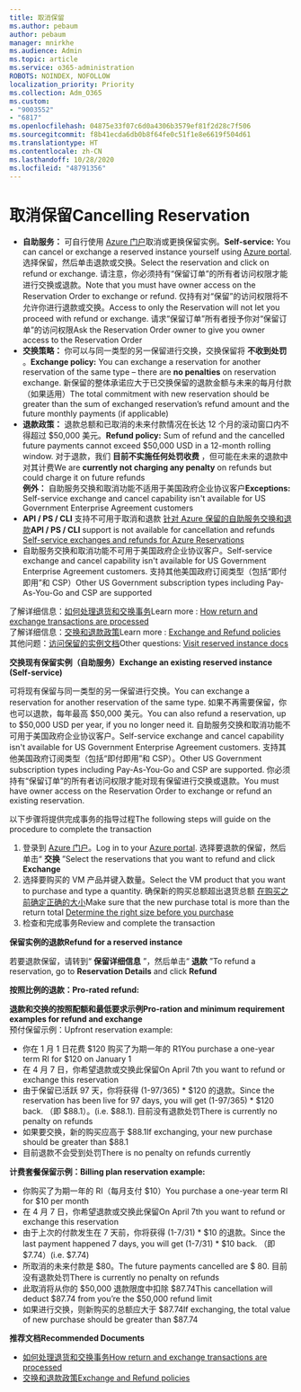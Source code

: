 ```yaml
---
title: 取消保留
ms.author: pebaum
author: pebaum
manager: mnirkhe
ms.audience: Admin
ms.topic: article
ms.service: o365-administration
ROBOTS: NOINDEX, NOFOLLOW
localization_priority: Priority
ms.collection: Adm_O365
ms.custom:
- "9003552"
- "6817"
ms.openlocfilehash: 04875e33f07c6d0a4306b3579ef81f2d28c7f506
ms.sourcegitcommit: f8b41ecda6db0b8f64fe0c51f1e8e6619f504d61
ms.translationtype: HT
ms.contentlocale: zh-CN
ms.lasthandoff: 10/28/2020
ms.locfileid: "48791356"
---
```

# <a name="cancelling-reservation"></a><span data-ttu-id="78b76-102">取消保留</span><span class="sxs-lookup"><span data-stu-id="78b76-102">Cancelling Reservation</span></span>

- <span data-ttu-id="78b76-103">**自助服务：** 可自行使用 [Azure 门户](https://portal.azure.com/#blade/Microsoft_Azure_Reservations/ReservationsBrowseBlade)取消或更换保留实例。</span><span class="sxs-lookup"><span data-stu-id="78b76-103">**Self-service:** You can cancel or exchange a reserved instance yourself using [Azure portal](https://portal.azure.com/#blade/Microsoft_Azure_Reservations/ReservationsBrowseBlade).</span></span> <span data-ttu-id="78b76-104">选择保留，然后单击退款或交换。</span><span class="sxs-lookup"><span data-stu-id="78b76-104">Select the reservation and click on refund or exchange.</span></span> <span data-ttu-id="78b76-105">请注意，你必须持有“保留订单”的所有者访问权限才能进行交换或退款。</span><span class="sxs-lookup"><span data-stu-id="78b76-105">Note that you must have owner access on the Reservation Order to exchange or refund.</span></span> <span data-ttu-id="78b76-106">仅持有对“保留”的访问权限将不允许你进行退款或交换。</span><span class="sxs-lookup"><span data-stu-id="78b76-106">Access to only the Reservation will not let you proceed with refund or exchange.</span></span> <span data-ttu-id="78b76-107">请求“保留订单”所有者授予你对“保留订单”的访问权限</span><span class="sxs-lookup"><span data-stu-id="78b76-107">Ask the Reservation Order owner to give you owner access to the Reservation Order</span></span>
- <span data-ttu-id="78b76-108">**交换策略：** 你可以与同一类型的另一保留进行交换，交换保留将 **不收到处罚** 。</span><span class="sxs-lookup"><span data-stu-id="78b76-108">**Exchange policy:** You can exchange a reservation for another reservation of the same type – there are **no penalties** on reservation exchange.</span></span> <span data-ttu-id="78b76-109">新保留的整体承诺应大于已交换保留的退款金额与未来的每月付款（如果适用）</span><span class="sxs-lookup"><span data-stu-id="78b76-109">The total commitment with new reservation should be greater than the sum of exchanged reservation’s refund amount and the future monthly payments (if applicable)</span></span>
- <span data-ttu-id="78b76-110">**退款政策：** 退款总额和已取消的未来付款情况在长达 12 个月的滚动窗口内不得超过 $50,000 美元。</span><span class="sxs-lookup"><span data-stu-id="78b76-110">**Refund policy:** Sum of refund and the cancelled future payments cannot exceed $50,000 USD in a 12-month rolling window.</span></span> <span data-ttu-id="78b76-111">对于退款，我们 **目前不实施任何处罚收费** ，但可能在未来的退款中对其计费</span><span class="sxs-lookup"><span data-stu-id="78b76-111">We are **currently not charging any penalty** on refunds but could charge it on future refunds</span></span>  
    <span data-ttu-id="78b76-112">**例外：** 自助服务交换和取消功能不适用于美国政府企业协议客户</span><span class="sxs-lookup"><span data-stu-id="78b76-112">**Exceptions:** Self-service exchange and cancel capability isn't available for US Government Enterprise Agreement customers</span></span>
- <span data-ttu-id="78b76-113">**API / PS / CLI** 支持不可用于取消和退款 [针对 Azure 保留的自助服务交换和退款](https://docs.microsoft.com/azure/cost-management-billing/reservations/exchange-and-refund-azure-reservations?WT.mc_id=Portal-Microsoft_Azure_Support)</span><span class="sxs-lookup"><span data-stu-id="78b76-113">**API / PS / CLI** support is not available for cancellation and refunds [Self-service exchanges and refunds for Azure Reservations](https://docs.microsoft.com/azure/cost-management-billing/reservations/exchange-and-refund-azure-reservations?WT.mc_id=Portal-Microsoft_Azure_Support)</span></span>
- <span data-ttu-id="78b76-114">自助服务交换和取消功能不可用于美国政府企业协议客户。</span><span class="sxs-lookup"><span data-stu-id="78b76-114">Self-service exchange and cancel capability isn't available for US Government Enterprise Agreement customers.</span></span> <span data-ttu-id="78b76-115">支持其他美国政府订阅类型（包括“即付即用”和 CSP）</span><span class="sxs-lookup"><span data-stu-id="78b76-115">Other US Government subscription types including Pay-As-You-Go and CSP are supported</span></span>

<span data-ttu-id="78b76-116">了解详细信息：[如何处理退货和交换事务](https://docs.microsoft.com/azure/billing/billing-azure-reservations-self-service-exchange-and-refund?WT.mc_id=Portal-Microsoft_Azure_Support#how-return-and-exchange-transactions-are-processed)</span><span class="sxs-lookup"><span data-stu-id="78b76-116">Learn more : [How return and exchange transactions are processed](https://docs.microsoft.com/azure/billing/billing-azure-reservations-self-service-exchange-and-refund?WT.mc_id=Portal-Microsoft_Azure_Support#how-return-and-exchange-transactions-are-processed)</span></span>  
<span data-ttu-id="78b76-117">了解详细信息：[交换和退款政策](https://docs.microsoft.com/azure/billing/billing-azure-reservations-self-service-exchange-and-refund?WT.mc_id=Portal-Microsoft_Azure_Support#exchange-policies)</span><span class="sxs-lookup"><span data-stu-id="78b76-117">Learn more : [Exchange and Refund policies](https://docs.microsoft.com/azure/billing/billing-azure-reservations-self-service-exchange-and-refund?WT.mc_id=Portal-Microsoft_Azure_Support#exchange-policies)</span></span>  
<span data-ttu-id="78b76-118">其他问题：[访问保留的实例文档](https://docs.microsoft.com/azure/billing/billing-save-compute-costs-reservations?WT.mc_id=Portal-Microsoft_Azure_Support)</span><span class="sxs-lookup"><span data-stu-id="78b76-118">Other questions: [Visit reserved instance docs](https://docs.microsoft.com/azure/billing/billing-save-compute-costs-reservations?WT.mc_id=Portal-Microsoft_Azure_Support)</span></span>

<span data-ttu-id="78b76-119">**交换现有保留实例（自助服务）**</span><span class="sxs-lookup"><span data-stu-id="78b76-119">**Exchange an existing reserved instance (Self-service)**</span></span>

<span data-ttu-id="78b76-120">可将现有保留与同一类型的另一保留进行交换。</span><span class="sxs-lookup"><span data-stu-id="78b76-120">You can exchange a reservation for another reservation of the same type.</span></span> <span data-ttu-id="78b76-121">如果不再需要保留，你也可以退款，每年最高 $50,000 美元。</span><span class="sxs-lookup"><span data-stu-id="78b76-121">You can also refund a reservation, up to $50,000 USD per year, if you no longer need it.</span></span> <span data-ttu-id="78b76-122">自助服务交换和取消功能不可用于美国政府企业协议客户。</span><span class="sxs-lookup"><span data-stu-id="78b76-122">Self-service exchange and cancel capability isn't available for US Government Enterprise Agreement customers.</span></span> <span data-ttu-id="78b76-123">支持其他美国政府订阅类型（包括“即付即用”和 CSP）。</span><span class="sxs-lookup"><span data-stu-id="78b76-123">Other US Government subscription types including Pay-As-You-Go and CSP are supported.</span></span> <span data-ttu-id="78b76-124">你必须持有“保留订单”的所有者访问权限才能对现有保留进行交换或退款。</span><span class="sxs-lookup"><span data-stu-id="78b76-124">You must have owner access on the Reservation Order to exchange or refund an existing reservation.</span></span>

<span data-ttu-id="78b76-125">以下步骤将提供完成事务的指导过程</span><span class="sxs-lookup"><span data-stu-id="78b76-125">The following steps will guide on the procedure to complete the transaction</span></span>

1. <span data-ttu-id="78b76-126">登录到 [Azure 门户](https://portal.azure.com/#blade/Microsoft_Azure_Reservations/ReservationsBrowseBlade)。</span><span class="sxs-lookup"><span data-stu-id="78b76-126">Log in to your [Azure portal](https://portal.azure.com/#blade/Microsoft_Azure_Reservations/ReservationsBrowseBlade).</span></span> <span data-ttu-id="78b76-127">选择要退款的保留，然后单击“ **交换** ”</span><span class="sxs-lookup"><span data-stu-id="78b76-127">Select the reservations that you want to refund and click **Exchange**</span></span>
2. <span data-ttu-id="78b76-128">选择要购买的 VM 产品并键入数量。</span><span class="sxs-lookup"><span data-stu-id="78b76-128">Select the VM product that you want to purchase and type a quantity.</span></span> <span data-ttu-id="78b76-129">确保新的购买总额超出退货总额 [在购买之前确定正确的大小](https://docs.microsoft.com/azure/virtual-machines/windows/prepay-reserved-vm-instances?WT.mc_id=Portal-Microsoft_Azure_Support#determine-the-right-vm-size-before-you-buy)</span><span class="sxs-lookup"><span data-stu-id="78b76-129">Make sure that the new purchase total is more than the return total [Determine the right size before you purchase](https://docs.microsoft.com/azure/virtual-machines/windows/prepay-reserved-vm-instances?WT.mc_id=Portal-Microsoft_Azure_Support#determine-the-right-vm-size-before-you-buy)</span></span>
3. <span data-ttu-id="78b76-130">检查和完成事务</span><span class="sxs-lookup"><span data-stu-id="78b76-130">Review and complete the transaction</span></span>

<span data-ttu-id="78b76-131">**保留实例的退款**</span><span class="sxs-lookup"><span data-stu-id="78b76-131">**Refund for a reserved instance**</span></span>

<span data-ttu-id="78b76-132">若要退款保留，请转到“ **保留详细信息** ”，然后单击“ **退款** ”</span><span class="sxs-lookup"><span data-stu-id="78b76-132">To refund a reservation, go to **Reservation Details** and click **Refund**</span></span>

<span data-ttu-id="78b76-133">**按照比例的退款：**</span><span class="sxs-lookup"><span data-stu-id="78b76-133">**Pro-rated refund:**</span></span>

<span data-ttu-id="78b76-134">**退款和交换的按照配额和最低要求示例**</span><span class="sxs-lookup"><span data-stu-id="78b76-134">**Pro-ration and minimum requirement examples for refund and exchange**</span></span>  
<span data-ttu-id="78b76-135">预付保留示例：</span><span class="sxs-lookup"><span data-stu-id="78b76-135">Upfront reservation example:</span></span>

- <span data-ttu-id="78b76-136">你在 1 月 1 日花费 $120 购买了为期一年的 R1</span><span class="sxs-lookup"><span data-stu-id="78b76-136">You purchase a one-year term RI for $120 on January 1</span></span>
- <span data-ttu-id="78b76-137">在 4 月 7 日，你希望退款或交换此保留</span><span class="sxs-lookup"><span data-stu-id="78b76-137">On April 7th you want to refund or exchange this reservation</span></span>
- <span data-ttu-id="78b76-138">由于保留已活跃 97 天，你将获得 (1-97/365) \* $120 的退款。</span><span class="sxs-lookup"><span data-stu-id="78b76-138">Since the reservation has been live for 97 days, you will get (1-97/365) \* $120 back.</span></span> <span data-ttu-id="78b76-139">（即 $88.1）。</span><span class="sxs-lookup"><span data-stu-id="78b76-139">(i.e. $88.1).</span></span> <span data-ttu-id="78b76-140">目前没有退款处罚</span><span class="sxs-lookup"><span data-stu-id="78b76-140">There is currently no penalty on refunds</span></span>
- <span data-ttu-id="78b76-141">如果要交换，新的购买应高于 $88.1</span><span class="sxs-lookup"><span data-stu-id="78b76-141">If exchanging, your new purchase should be greater than $88.1</span></span>
- <span data-ttu-id="78b76-142">目前退款不会受到处罚</span><span class="sxs-lookup"><span data-stu-id="78b76-142">There is no penalty on refunds currently</span></span>

<span data-ttu-id="78b76-143">**计费套餐保留示例：**</span><span class="sxs-lookup"><span data-stu-id="78b76-143">**Billing plan reservation example:**</span></span>

- <span data-ttu-id="78b76-144">你购买了为期一年的 RI（每月支付 $10）</span><span class="sxs-lookup"><span data-stu-id="78b76-144">You purchase a one-year term RI for $10 per month</span></span>
- <span data-ttu-id="78b76-145">在 4 月 7 日，你希望退款或交换此保留</span><span class="sxs-lookup"><span data-stu-id="78b76-145">On April 7th you want to refund or exchange this reservation</span></span>
- <span data-ttu-id="78b76-146">由于上次的付款发生在 7 天前，你将获得 (1-7/31) \* $10 的退款。</span><span class="sxs-lookup"><span data-stu-id="78b76-146">Since the last payment happened 7 days, you will get (1-7/31) \* $10 back.</span></span> <span data-ttu-id="78b76-147">（即 $7.74）</span><span class="sxs-lookup"><span data-stu-id="78b76-147">(i.e. $7.74)</span></span>
- <span data-ttu-id="78b76-148">所取消的未来付款是 $80。</span><span class="sxs-lookup"><span data-stu-id="78b76-148">The future payments cancelled are $ 80.</span></span> <span data-ttu-id="78b76-149">目前没有退款处罚</span><span class="sxs-lookup"><span data-stu-id="78b76-149">There is currently no penalty on refunds</span></span>
- <span data-ttu-id="78b76-150">此取消将从你的 $50,000 退款限度中扣除 $87.74</span><span class="sxs-lookup"><span data-stu-id="78b76-150">This cancellation will deduct $87.74 from you’re the $50,000 refund limit</span></span>
- <span data-ttu-id="78b76-151">如果进行交换，则新购买的总额应大于 $87.74</span><span class="sxs-lookup"><span data-stu-id="78b76-151">If exchanging, the total value of new purchase should be greater than $87.74</span></span>

<span data-ttu-id="78b76-152">**推荐文档**</span><span class="sxs-lookup"><span data-stu-id="78b76-152">**Recommended Documents**</span></span>

- [<span data-ttu-id="78b76-153">如何处理退货和交换事务</span><span class="sxs-lookup"><span data-stu-id="78b76-153">How return and exchange transactions are processed</span></span>](https://docs.microsoft.com/azure/billing/billing-azure-reservations-self-service-exchange-and-refund?WT.mc_id=Portal-Microsoft_Azure_Support#how-return-and-exchange-transactions-are-processed)
- [<span data-ttu-id="78b76-154">交换和退款政策</span><span class="sxs-lookup"><span data-stu-id="78b76-154">Exchange and Refund policies</span></span>](https://docs.microsoft.com/azure/billing/billing-azure-reservations-self-service-exchange-and-refund?WT.mc_id=Portal-Microsoft_Azure_Support#exchange-policies)